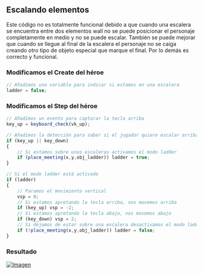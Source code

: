 ## Escalando elementos
Este código no es totalmente funcional debido a que cuando una escalera se encuentra entre dos elementos wall no se puede posicionar el personaje completamente en medio y no se puede escalar. También se puede mejorar que cuando se llegue al final de la escalera el personaje no se caiga creando otro tipo de objeto especial que marque el final. Por lo demás es correcto y funcional.

### Modificamos el Create del héroe
```javascript
// Añadimos una variable para indicar si estamos en una escalera
ladder = false;
```

### Modificamos el Step del héroe
```javascript
// Añadimos un evento para capturar la tecla arriba
key_up = keyboard_check(vk_up);
```

```javascript
// Añadimos la detección para saber si el jugador quiere escalar arriba o abajo
if (key_up || key_down) 
{
    // Si estamos sobre unas escaleras activamos el modo ladder
    if (place_meeting(x,y,obj_ladder)) ladder = true;
}

// Si el modo ladder está activado
if (ladder)
{   
    // Paramos el movimiento vertical
    vsp = 0;
    // Si estamos apretando la tecla arriba, nos movemos arriba
    if (key_up) vsp = -2;
    // Si estamos apretando la tecla abajo, nos movemos abajo
    if (key_down) vsp = 2;
    // Si dejamos de estar sobre una escalera desactivamos el modo ladder
    if (!place_meeting(x,y,obj_ladder)) ladder = false;
} 
```

### Resultado
[![Imagen](https://github.com/hcosta/referencia-gml/raw/master/aprendizaje/plataformas/10_escalando_elementos.gmx/captura.jpg)](https://github.com/hcosta/referencia-gml/raw/master/aprendizaje/plataformas/10_escalando_elementos.gmx/captura.jpg)
